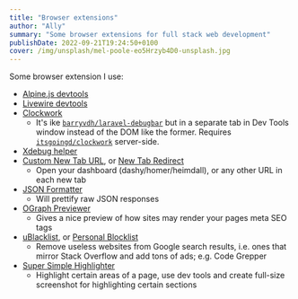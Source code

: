 ```yaml
---
title: "Browser extensions"
author: "Ally"
summary: "Some browser extensions for full stack web development"
publishDate: 2022-09-21T19:24:50+0100
cover: /img/unsplash/mel-poole-eo5Hrzyb4D0-unsplash.jpg
---
```


Some browser extension I use:

* [Alpine.js devtools](https://chrome.google.com/webstore/detail/alpinejs-devtools/fopaemeedckajflibkpifppcankfmbhk)
* [Livewire devtools](https://chrome.google.com/webstore/detail/livewire-devtools/dnociedgpnpfnbkafoiilldfhpcjmikd)
* [Clockwork](https://chrome.google.com/webstore/detail/clockwork/dmggabnehkmmfmdffgajcflpdjlnoemp)
  * It's ike [`barryvdh/laravel-debugbar`](https://github.com/barryvdh/laravel-debugbar) but in a separate tab in Dev Tools window instead of the DOM like the former. Requires [`itsgoingd/clockwork`](https://github.com/itsgoingd/clockwork) server-side.
* [Xdebug helper](https://chrome.google.com/webstore/detail/xdebug-helper/eadndfjplgieldjbigjakmdgkmoaaaoc)
* [Custom New Tab URL](https://chrome.google.com/webstore/detail/custom-new-tab-url/mmjbdbjnoablegbkcklggeknkfcjkjia), or [New Tab Redirect](https://chrome.google.com/webstore/detail/new-tab-redirect/icpgjfneehieebagbmdbhnlpiopdcmna)
  * Open your dashboard (dashy/homer/heimdall), or any other URL in each new tab
* [JSON Formatter](https://chrome.google.com/webstore/detail/json-formatter/bcjindcccaagfpapjjmafapmmgkkhgoa)
  * Will prettify raw JSON responses
* [OGraph Previewer](https://chrome.google.com/webstore/detail/ograph-previewer/ggcfeakcnodgcmmllfdbmngekljbhiim)
  * Gives a nice preview of how sites may render your pages meta SEO tags
* [uBlacklist](https://chrome.google.com/webstore/detail/ublacklist/pncfbmialoiaghdehhbnbhkkgmjanfhe), or [Personal Blocklist](https://chrome.google.com/webstore/detail/personal-blocklistnot-by/cbbbhelcpfjhdcncigdlkabmjbgokmpg)
  * Remove useless websites from Google search results, i.e. ones that mirror Stack Overflow and add tons of ads; e.g. Code Grepper
* [Super Simple Highlighter](https://chrome.google.com/webstore/detail/super-simple-highlighter/hhlhjgianpocpoppaiihmlpgcoehlhio)
  * Highlight certain areas of a page, use dev tools and create full-size screenshot for highlighting certain sections
